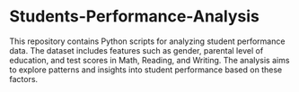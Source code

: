 # Students-Performance-Analysis
This repository contains Python scripts for analyzing student performance data. The dataset includes features such as gender, parental level of education, and test scores in Math, Reading, and Writing. The analysis aims to explore patterns and insights into student performance based on these factors.
